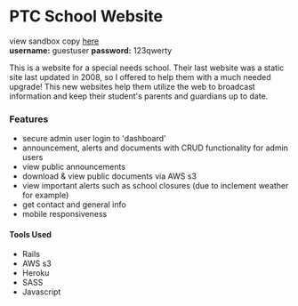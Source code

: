 # PTC School Website

view sandbox copy [here](https://pure-lowlands-33228.herokuapp.com/)  
**username:** guestuser **password:** 123qwerty  

This is a website for a special needs school. Their last website was a static site last updated in 2008, so I offered to help them with a much needed upgrade! This new websites help them utilize the web to broadcast information and keep their student's parents and guardians up to date.

### Features
- secure admin user login to 'dashboard'
- announcement, alerts and documents with CRUD functionality for admin users 
- view public announcements
- download & view public documents via AWS s3 
- view important alerts such as school closures (due to inclement weather for example)
- get contact and general info
- mobile responsiveness 


#### Tools Used
- Rails
- AWS s3
- Heroku
- SASS
- Javascript  
